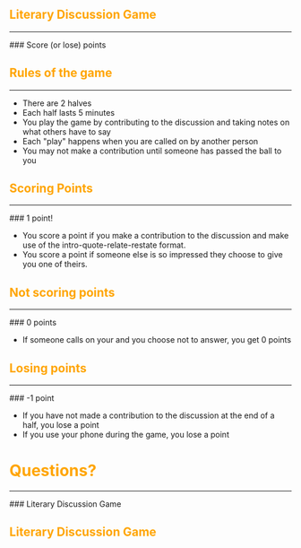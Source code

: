 ## <span style="color: orange;">Literary Discussion Game</span>
<hr />
### Score (or lose) points


## <span style="color: orange;">Rules of the game</span>
<hr />

- There are 2 halves  <!-- .element: class="fragment" data-fragment-index="0" -->
- Each half lasts 5 minutes  <!-- .element: class="fragment" data-fragment-index="1" -->
- You play the game by contributing to the discussion and taking notes on what others have to say  <!-- .element: class="fragment" data-fragment-index="2" -->
- Each "play" happens when you are called on by another person  <!-- .element: class="fragment" data-fragment-index="3" -->
- You may not make a contribution until someone has passed the ball to you  <!-- .element: class="fragment" data-fragment-index="4" -->


## <span style="color: orange;">Scoring Points</span>
<hr />
### 1 point!

- You score a point if you make a contribution to the discussion and make use of the intro-quote-relate-restate format.
- You score a point if someone else is so impressed they choose to give you one of theirs.


## <span style="color: orange;">Not scoring points</span>
<hr />
### 0 points

- If someone calls on your and you choose not to answer, you get 0 points


## <span style="color: orange;">Losing points</span>
<hr />
### -1 point

- If you have not made a contribution to the discussion at the end of a half, you lose a point
- If you use your phone during the game, you lose a point


# <span style="color: orange;">Questions?</span>
<hr />
### Literary Discussion Game


## <span style="color: orange;">Literary Discussion Game</span>

